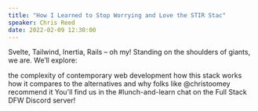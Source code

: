 ```yaml
---
title: "How I Learned to Stop Worrying and Love the STIR Stac"
speaker: Chris Reed
date: 2022-02-09 12:30:00
---
```


Svelte, Tailwind, Inertia, Rails – oh my! Standing on the shoulders of giants, we are. We’ll explore:

the complexity of contemporary web development
how this stack works
how it compares to the alternatives
and why folks like @christoomey recommend it
You'll find us in the #lunch-and-learn chat on the Full Stack DFW Discord server!
